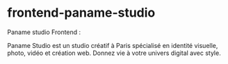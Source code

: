 # frontend-paname-studio
Paname studio Frontend : 

Paname Studio est un studio créatif à Paris spécialisé en identité visuelle, photo, vidéo et création web. Donnez vie à votre univers digital avec style.
